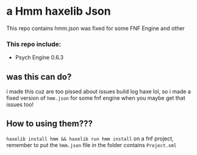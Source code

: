 # a Hmm haxelib Json
This repo contains hmm.json was fixed for some FNF Engine and other

### This repo include:
- Psych Engine 0.6.3

## was this can do?
i made this cuz are too pissed about issues build log haxe lol, so i made a fixed version of `hmm.json` for some fnf engine when you maybe get that issues too!

## How to using them???
`haxelib install hmm && haxelib run hmm install` on a fnf project, remember to put the `hmm.json` file in the folder contains `Project.xml`
